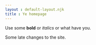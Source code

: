 ```yaml
---
layout : default-layout.njk
title : Ye homepage
---
```


Use some **bold** or _italics_ or what have you.

Some late changes to the site.